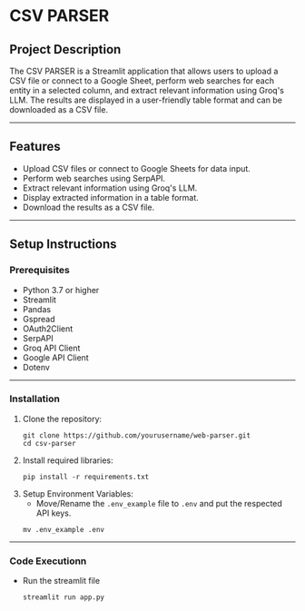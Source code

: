 # CSV PARSER

## Project Description
The CSV PARSER is a Streamlit application that allows users to upload a CSV file or connect to a Google Sheet, perform web searches for each entity in a selected column, and extract relevant information using Groq's LLM. The results are displayed in a user-friendly table format and can be downloaded as a CSV file.

---

## Features
- Upload CSV files or connect to Google Sheets for data input.
- Perform web searches using SerpAPI.
- Extract relevant information using Groq's LLM.
- Display extracted information in a table format.
- Download the results as a CSV file.

---

## Setup Instructions

### Prerequisites
- Python 3.7 or higher
- Streamlit
- Pandas
- Gspread
- OAuth2Client
- SerpAPI
- Groq API Client
- Google API Client
- Dotenv

---

### Installation
1. Clone the repository:
   ```
   git clone https://github.com/yourusername/web-parser.git
   cd csv-parser
   ```
2. Install required libraries:
   ```
   pip install -r requirements.txt
   ```
3. Setup Environment Variables:
   - Move/Rename the `.env_example` file to `.env` and put the respected API keys.
   ```
   mv .env_example .env
   ```
---

### Code Executionn
 - Run the streamlit file
   ```
   streamlit run app.py
   ```
